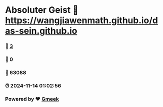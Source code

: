 # Absoluter Geist :link: https://wangjiawenmath.github.io/das-sein.github.io 
### :page_facing_up: [3](https://wangjiawenmath.github.io/das-sein.github.io/tag.html) 
### :speech_balloon: 0 
### :hibiscus: 63088 
### :alarm_clock: 2024-11-14 01:02:56 
### Powered by :heart: [Gmeek](https://github.com/Meekdai/Gmeek)
